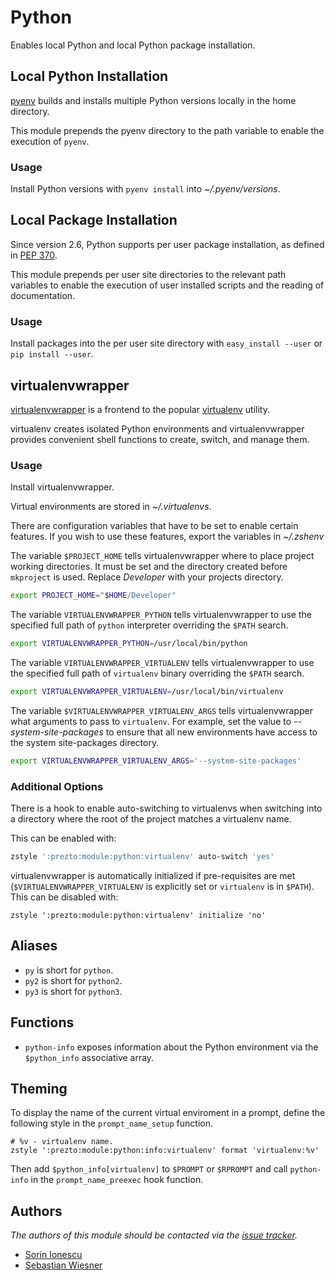 Python
======

Enables local Python and local Python package installation.

Local Python Installation
-------------------------

[pyenv][4] builds and installs multiple Python versions locally in the home
directory.

This module prepends the pyenv directory to the path variable to enable the
execution of `pyenv`.

### Usage

Install Python versions with `pyenv install` into *~/.pyenv/versions*.

Local Package Installation
--------------------------

Since version 2.6, Python supports per user package installation, as defined in
[PEP 370][1].

This module prepends per user site directories to the relevant path variables
to enable the execution of user installed scripts and the reading of
documentation.

### Usage

Install packages into the per user site directory with `easy_install --user` or
`pip install --user`.

virtualenvwrapper
-----------------

[virtualenvwrapper][2] is a frontend to the popular [virtualenv][3] utility.

virtualenv creates isolated Python environments and virtualenvwrapper provides
convenient shell functions to create, switch, and manage them.

### Usage

Install virtualenvwrapper.

Virtual environments are stored in *~/.virtualenvs*.

There are configuration variables that have to be set to enable certain features.
If you wish to use these features, export the variables in *~/.zshenv*

The variable `$PROJECT_HOME` tells virtualenvwrapper where to place project
working directories. It must be set and the directory created before `mkproject`
is used. Replace *Developer* with your projects directory.

```sh
export PROJECT_HOME="$HOME/Developer"
```

The variable `VIRTUALENVWRAPPER_PYTHON` tells virtualenvwrapper to use the
specified full path of `python` interpreter overriding the `$PATH` search.

```sh
export VIRTUALENVWRAPPER_PYTHON=/usr/local/bin/python
```

The variable `VIRTUALENVWRAPPER_VIRTUALENV` tells virtualenvwrapper to use the
specified full path of `virtualenv` binary overriding the `$PATH` search.

```sh
export VIRTUALENVWRAPPER_VIRTUALENV=/usr/local/bin/virtualenv
```

The variable `$VIRTUALENVWRAPPER_VIRTUALENV_ARGS` tells virtualenvwrapper what
arguments to pass to `virtualenv`. For example, set the value to
*--system-site-packages* to ensure that all new environments have access to the
system site-packages directory.

```sh
export VIRTUALENVWRAPPER_VIRTUALENV_ARGS='--system-site-packages'
```

### Additional Options

There is a hook to enable auto-switching to virtualenvs when switching into a
directory where the root of the project matches a virtualenv name.

This can be enabled with:

```sh
zstyle ':prezto:module:python:virtualenv' auto-switch 'yes'
```

virtualenvwrapper is automatically initialized if pre-requisites are met
(`$VIRTUALENVWRAPPER_VIRTUALENV` is explicitly set or `virtualenv` is in
`$PATH`). This can be disabled with:

```
zstyle ':prezto:module:python:virtualenv' initialize 'no'
```

Aliases
-------

  - `py` is short for `python`.
  - `py2` is short for `python2`.
  - `py3` is short for `python3`.

Functions
---------

  - `python-info` exposes information about the Python environment via the
    `$python_info` associative array.

Theming
-------

To display the name of the current virtual enviroment in a prompt, define the
following style in the `prompt_name_setup` function.

    # %v - virtualenv name.
    zstyle ':prezto:module:python:info:virtualenv' format 'virtualenv:%v'

Then add `$python_info[virtualenv]` to `$PROMPT` or `$RPROMPT` and call
`python-info` in the `prompt_name_preexec` hook function.

Authors
-------

*The authors of this module should be contacted via the [issue tracker][5].*

  - [Sorin Ionescu](https://github.com/sorin-ionescu)
  - [Sebastian Wiesner](https://github.com/lunaryorn)

[1]: http://www.python.org/dev/peps/pep-0370/
[2]: http://www.doughellmann.com/projects/virtualenvwrapper/
[3]: http://pypi.python.org/pypi/virtualenv
[4]: https://github.com/yyuu/pyenv
[5]: https://github.com/sorin-ionescu/prezto/issues
